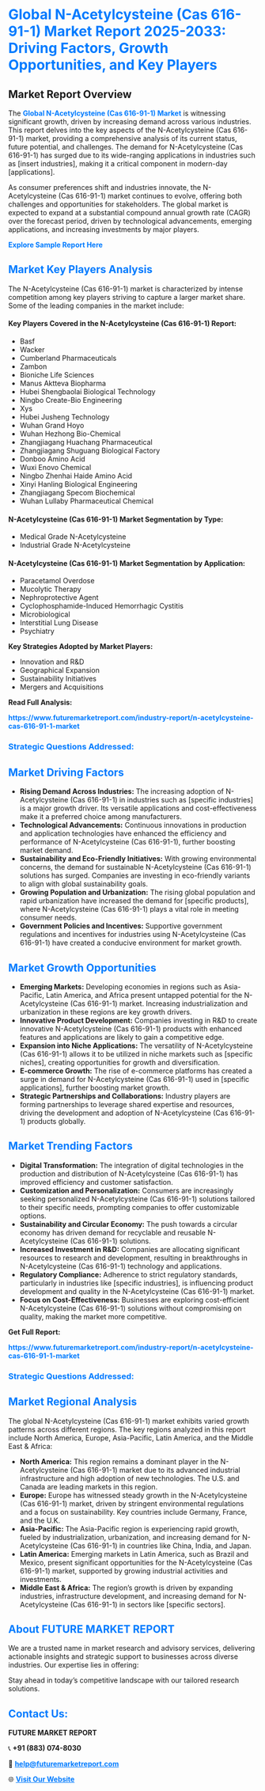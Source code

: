 <h1 style="color: #007BFF;">Global N-Acetylcysteine (Cas 616-91-1) Market Report 2025-2033: Driving Factors, Growth Opportunities, and Key Players</h1>

<section id="overview">
<h2>Market Report Overview</h2>
<p>The <a href="https://www.futuremarketreport.com/industry-report/n-acetylcysteine-cas-616-91-1-market" style="color: #007BFF; text-decoration: none;"><strong>Global N-Acetylcysteine (Cas 616-91-1) Market</strong></a> is witnessing significant growth, driven by increasing demand across various industries. This report delves into the key aspects of the N-Acetylcysteine (Cas 616-91-1) market, providing a comprehensive analysis of its current status, future potential, and challenges. The demand for N-Acetylcysteine (Cas 616-91-1) has surged due to its wide-ranging applications in industries such as [insert industries], making it a critical component in modern-day [applications].</p>
<p>As consumer preferences shift and industries innovate, the N-Acetylcysteine (Cas 616-91-1) market continues to evolve, offering both challenges and opportunities for stakeholders. The global market is expected to expand at a substantial compound annual growth rate (CAGR) over the forecast period, driven by technological advancements, emerging applications, and increasing investments by major players.</p>
</section>

<section id="overview">
<p><a href="https://www.futuremarketreport.com/request-sample/reportId=29939" style="color: #007BFF; text-decoration: none;"><strong>Explore Sample Report Here</strong></a></p>
</section>

<section id="key-players">
<h2 style="color: #007BFF;">Market Key Players Analysis</h2>
<p>The N-Acetylcysteine (Cas 616-91-1) market is characterized by intense competition among key players striving to capture a larger market share. Some of the leading companies in the market include:</p>
<h4>Key Players Covered in the N-Acetylcysteine (Cas 616-91-1) Report:</h4>
<ul><li>Basf</li><li>Wacker</li><li>Cumberland Pharmaceuticals</li><li>Zambon</li><li>Bioniche Life Sciences</li><li>Manus Aktteva Biopharma</li><li>Hubei Shengbaolai Biological Technology</li><li>Ningbo Create-Bio Engineering</li><li>Xys</li><li>Hubei Jusheng Technology</li><li>Wuhan Grand Hoyo</li><li>Wuhan Hezhong Bio-Chemical</li><li>Zhangjiagang Huachang Pharmaceutical</li><li>Zhangjiagang Shuguang Biological Factory</li><li>Donboo Amino Acid</li><li>Wuxi Enovo Chemical</li><li>Ningbo Zhenhai Haide Amino Acid</li><li>Xinyi Hanling Biological Engineering</li><li>Zhangjiagang Specom Biochemical</li><li>Wuhan Lullaby Pharmaceutical Chemical</li></ul>
<h4>N-Acetylcysteine (Cas 616-91-1) Market Segmentation by Type:</h4>
<ul><li>Medical Grade N-Acetylcysteine</li><li>Industrial Grade N-Acetylcysteine</li></ul>

<h4>N-Acetylcysteine (Cas 616-91-1) Market Segmentation by Application:</h4>
<ul><li>Paracetamol Overdose</li><li>Mucolytic Therapy</li><li>Nephroprotective Agent</li><li>Cyclophosphamide-Induced Hemorrhagic Cystitis</li><li>Microbiological</li><li>Interstitial Lung Disease</li><li>Psychiatry</li></ul>
<p><strong>Key Strategies Adopted by Market Players:</strong></p>
<ul>
<li>Innovation and R&D</li>
<li>Geographical Expansion</li>
<li>Sustainability Initiatives</li>
<li>Mergers and Acquisitions</li>
</ul>
</section>

<section>
<p><strong>Read Full Analysis: </strong></p><a href="https://www.futuremarketreport.com/industry-report/n-acetylcysteine-cas-616-91-1-market" style="color: #007BFF; text-decoration: none;"><strong>https://www.futuremarketreport.com/industry-report/n-acetylcysteine-cas-616-91-1-market</strong></a>
<h3 style="color: #007BFF;">Strategic Questions Addressed:</h3>
</section>

<section id="driving-factors">
<h2 style="color: #007BFF;">Market Driving Factors</h2>
<ul>
<li><strong>Rising Demand Across Industries:</strong> The increasing adoption of N-Acetylcysteine (Cas 616-91-1) in industries such as [specific industries] is a major growth driver. Its versatile applications and cost-effectiveness make it a preferred choice among manufacturers.</li>
<li><strong>Technological Advancements:</strong> Continuous innovations in production and application technologies have enhanced the efficiency and performance of N-Acetylcysteine (Cas 616-91-1), further boosting market demand.</li>
<li><strong>Sustainability and Eco-Friendly Initiatives:</strong> With growing environmental concerns, the demand for sustainable N-Acetylcysteine (Cas 616-91-1) solutions has surged. Companies are investing in eco-friendly variants to align with global sustainability goals.</li>
<li><strong>Growing Population and Urbanization:</strong> The rising global population and rapid urbanization have increased the demand for [specific products], where N-Acetylcysteine (Cas 616-91-1) plays a vital role in meeting consumer needs.</li>
<li><strong>Government Policies and Incentives:</strong> Supportive government regulations and incentives for industries using N-Acetylcysteine (Cas 616-91-1) have created a conducive environment for market growth.</li>
</ul>
</section>

<section id="growth-opportunities">
<h2 style="color: #007BFF;">Market Growth Opportunities</h2>
<ul>
<li><strong>Emerging Markets:</strong> Developing economies in regions such as Asia-Pacific, Latin America, and Africa present untapped potential for the N-Acetylcysteine (Cas 616-91-1) market. Increasing industrialization and urbanization in these regions are key growth drivers.</li>
<li><strong>Innovative Product Development:</strong> Companies investing in R&D to create innovative N-Acetylcysteine (Cas 616-91-1) products with enhanced features and applications are likely to gain a competitive edge.</li>
<li><strong>Expansion into Niche Applications:</strong> The versatility of N-Acetylcysteine (Cas 616-91-1) allows it to be utilized in niche markets such as [specific niches], creating opportunities for growth and diversification.</li>
<li><strong>E-commerce Growth:</strong> The rise of e-commerce platforms has created a surge in demand for N-Acetylcysteine (Cas 616-91-1) used in [specific applications], further boosting market growth.</li>
<li><strong>Strategic Partnerships and Collaborations:</strong> Industry players are forming partnerships to leverage shared expertise and resources, driving the development and adoption of N-Acetylcysteine (Cas 616-91-1) products globally.</li>
</ul>
</section>

<section id="trending-factors">
<h2 style="color: #007BFF;">Market Trending Factors</h2>
<ul>
<li><strong>Digital Transformation:</strong> The integration of digital technologies in the production and distribution of N-Acetylcysteine (Cas 616-91-1) has improved efficiency and customer satisfaction.</li>
<li><strong>Customization and Personalization:</strong> Consumers are increasingly seeking personalized N-Acetylcysteine (Cas 616-91-1) solutions tailored to their specific needs, prompting companies to offer customizable options.</li>
<li><strong>Sustainability and Circular Economy:</strong> The push towards a circular economy has driven demand for recyclable and reusable N-Acetylcysteine (Cas 616-91-1) solutions.</li>
<li><strong>Increased Investment in R&D:</strong> Companies are allocating significant resources to research and development, resulting in breakthroughs in N-Acetylcysteine (Cas 616-91-1) technology and applications.</li>
<li><strong>Regulatory Compliance:</strong> Adherence to strict regulatory standards, particularly in industries like [specific industries], is influencing product development and quality in the N-Acetylcysteine (Cas 616-91-1) market.</li>
<li><strong>Focus on Cost-Effectiveness:</strong> Businesses are exploring cost-efficient N-Acetylcysteine (Cas 616-91-1) solutions without compromising on quality, making the market more competitive.</li>
</ul>
</section>

<section>
<p><strong>Get Full Report: </strong></p><a href="https://www.futuremarketreport.com/industry-report/n-acetylcysteine-cas-616-91-1-market" style="color: #007BFF; text-decoration: none;"><strong>https://www.futuremarketreport.com/industry-report/n-acetylcysteine-cas-616-91-1-market</strong></a>
<h3 style="color: #007BFF;">Strategic Questions Addressed:</h3>
</section>


<section id="regional-analysis">
<h2 style="color: #007BFF;">Market Regional Analysis</h2>
<p>The global N-Acetylcysteine (Cas 616-91-1) market exhibits varied growth patterns across different regions. The key regions analyzed in this report include North America, Europe, Asia-Pacific, Latin America, and the Middle East & Africa:</p>
<ul>
<li><strong>North America:</strong> This region remains a dominant player in the N-Acetylcysteine (Cas 616-91-1) market due to its advanced industrial infrastructure and high adoption of new technologies. The U.S. and Canada are leading markets in this region.</li>
<li><strong>Europe:</strong> Europe has witnessed steady growth in the N-Acetylcysteine (Cas 616-91-1) market, driven by stringent environmental regulations and a focus on sustainability. Key countries include Germany, France, and the U.K.</li>
<li><strong>Asia-Pacific:</strong> The Asia-Pacific region is experiencing rapid growth, fueled by industrialization, urbanization, and increasing demand for N-Acetylcysteine (Cas 616-91-1) in countries like China, India, and Japan.</li>
<li><strong>Latin America:</strong> Emerging markets in Latin America, such as Brazil and Mexico, present significant opportunities for the N-Acetylcysteine (Cas 616-91-1) market, supported by growing industrial activities and investments.</li>
<li><strong>Middle East & Africa:</strong> The region’s growth is driven by expanding industries, infrastructure development, and increasing demand for N-Acetylcysteine (Cas 616-91-1) in sectors like [specific sectors].</li>
</ul>
</section>

<footer>
<h2 style="color: #007BFF;">About FUTURE MARKET REPORT</h2>
<p>We are a trusted name in market research and advisory services, delivering actionable insights and strategic support to businesses across diverse industries. Our expertise lies in offering:</p>

<p>Stay ahead in today’s competitive landscape with our tailored research solutions.</p>

<h2 style="color: #007BFF;">Contact Us:</h2>
<p><strong>FUTURE MARKET REPORT</strong></p>
<p>📞 <strong>+91 (883) 074-8030</strong></p>
<p>📧 <strong><a href="mailto:help@futuremarketreport.com" style="color: #007BFF;">help@futuremarketreport.com</a></strong></p>
<p>🌐 <strong><a href="https://www.futuremarketreport.com/" style="color: #007BFF;">Visit Our Website</a></strong></p>
</footer>